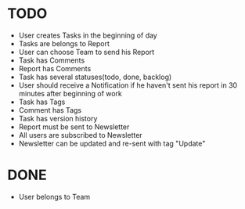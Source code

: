 # TODO

- User creates Tasks in the beginning of day
- Tasks are belongs to Report
- User can choose Team to send his Report
- Task has Comments
- Report has Comments
- Task has several statuses(todo, done, backlog)
- User should receive a Notification if he haven't sent his report in 30 minutes after beginning of work
- Task has Tags
- Comment has Tags
- Task has version history
- Report must be sent to Newsletter
- All users are subscribed to Newsletter
- Newsletter can be updated and re-sent with tag "Update"

# DONE

- User belongs to Team
